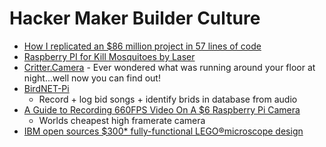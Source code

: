 Hacker Maker Builder Culture
============================

* [How I replicated an $86 million project in 57 lines of code](https://www.freecodecamp.org/news/how-i-replicated-an-86-million-project-in-57-lines-of-code-277031330ee9/)
* [Raspberry PI for Kill Mosquitoes by Laser](https://www.preprints.org/manuscript/202101.0412/v1)
* [Critter.Camera](https://critter.camera/) - Ever wondered what was running around your floor at night...well now you can find out!
* [BirdNET-Pi](https://birdnetpi.com/)
    * Record + log bid songs + identify brids in database from audio
* [A Guide to Recording 660FPS Video On A $6 Raspberry Pi Camera](https://blog.robertelder.org/recording-660-fps-on-raspberry-pi-camera/)
    * Worlds cheapest high framerate camera
* [IBM open sources $300* fully-functional LEGO®microscope design](https://ibm-research.medium.com/ibm-open-sources-300-fully-functional-lego-microscope-design-248a6cdc81bf)